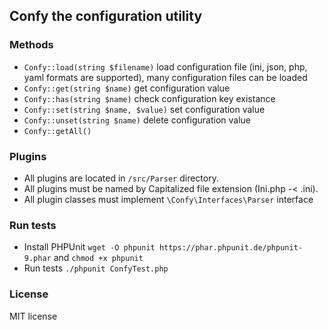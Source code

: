 ## Confy the configuration utility
### Methods
* `Confy::load(string $filename)` load configuration file (ini, json, php, yaml formats are supported), 
many configuration files can be loaded
* `Confy::get(string $name)` get configuration value
* `Confy::has(string $name)` check configuration key existance
* `Confy::set(string $name, $value)` set configuration value
* `Confy::unset(string $name)` delete configuration value
* `Confy::getAll()` 
### Plugins
* All plugins are located in `/src/Parser` directory.
* All plugins must be named by Capitalized file extension (Ini.php -< .ini).
* All plugin classes must implement `\Confy\Interfaces\Parser` interface
### Run tests
* Install PHPUnit `wget -O phpunit https://phar.phpunit.de/phpunit-9.phar` and `chmod +x phpunit`
* Run tests `./phpunit ConfyTest.php`
### License
MIT license